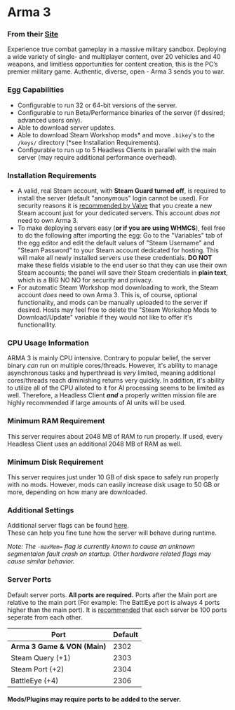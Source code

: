 # Arma 3
### From their [Site](https://arma3.com/)
Experience true combat gameplay in a massive military sandbox. Deploying a wide variety of single- and multiplayer content, over 20 vehicles and 40 weapons, and limitless opportunities for content creation, this is the PC’s premier military game. Authentic, diverse, open - Arma 3 sends you to war.

### Egg Capabilities
- Configurable to run 32 or 64-bit versions of the server.
- Configurable to run Beta/Performance binaries of the server (if desired; advanced users only).
- Able to download server updates.
- Able to download Steam Workshop mods\* and move `.bikey`'s to the `/keys/` directory (\*see Installation Requirements).
- Configurable to run up to 5 Headless Clients in parallel with the main server (may require additional performance overhead).

### Installation Requirements
- A valid, real Steam account, with **Steam Guard turned off**, is required to install the server (default "anonymous" login cannot be used). For security reasons it is [recommended by Valve](https://developer.valvesoftware.com/wiki/SteamCMD#With_a_Steam_account) that you create a new Steam account just for your dedicated servers. This account *does not* need to own Arma 3.
- To make deploying servers easy (**or if you are using WHMCS**), feel free to do the following after importing the egg: Go to the "Variables" tab of the egg editor and edit the default values of "Steam Username" and "Steam Password" to your Steam account dedicated for hosting. This will make all newly installed servers use these credentials. **DO NOT** make these fields visiable to the end user so that they can use their own Steam accounts; the panel will save their Steam credentials in **plain text**, which is a BIG NO NO for security and privacy.
- For automatic Steam Workshop mod downloading to work, the Steam account *does* need to own Arma 3. This is, of course, optional functionality, and mods can be manually uploaded to the server if desired. Hosts may feel free to delete the "Steam Workshop Mods to Download/Update" variable if they would not like to offer it's functionallity.

### CPU Usage Information
ARMA 3 is mainly CPU intensive. Contrary to popular belief, the server binary *can* run on multiple cores/threads. However, it's ability to manage asynchronous tasks and hyperthread is *very* limited, meaning additional cores/threads reach diminishing returns very quickly. In addition, it's ability to utilize all of the CPU alloted to it for AI processing seems to be limited as well. Therefore, a Headless Client ***and*** a properly written mission file are highly recommended if large amounts of AI units will be used.

### Minimum RAM Requirement
This server requires about 2048 MB of RAM to run properly. If used, every Headless Client uses an additional 2048 MB of RAM as well.

### Minimum Disk Requirement
This server requires just under 10 GB of disk space to safely run properly with no mods. However, mods can easily increase disk usage to 50 GB or more, depending on how many are downloaded.

### Additional Settings
Additional server flags can be found [here](https://community.bistudio.com/wiki/Arma_3_Startup_Parameters).  
These can help you fine tune how the server will behave during runtime.

*Note: The `-maxMem=` flag is currently known to cause an unknown segmentaion fault crash on startup. Other hardware related flags may cause similar behavior.*

### Server Ports
Default server ports. **All ports are required.** Ports after the Main port are relative to the main port (For example: The BattlEye port is always 4 ports higher than the main port). It is [recommended](https://community.bistudio.com/wiki/Arma_3:_Dedicated_Server#Port_Forwarding) that each server be 100 ports seperate from each other.

| Port | Default |
|---------|---------|
| **Arma 3 Game & VON (Main)** | 2302 |
| Steam Query (+1) | 2303 |
| Steam Port (+2) | 2304 |
| BattleEye (+4) | 2306 |

#### Mods/Plugins may require ports to be added to the server.
